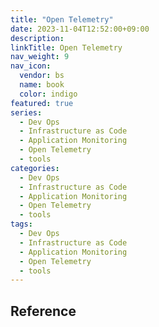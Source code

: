 ```yaml
---
title: "Open Telemetry"
date: 2023-11-04T12:52:00+09:00
description:
linkTitle: Open Telemetry
nav_weight: 9
nav_icon:
  vendor: bs
  name: book
  color: indigo
featured: true
series:
  - Dev Ops
  - Infrastructure as Code
  - Application Monitoring
  - Open Telemetry
  - tools
categories:
  - Dev Ops
  - Infrastructure as Code
  - Application Monitoring
  - Open Telemetry
  - tools
tags:
  - Dev Ops
  - Infrastructure as Code
  - Application Monitoring
  - Open Telemetry
  - tools
---
```


## Reference
